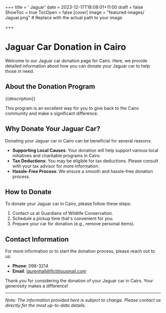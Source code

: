 +++
title = '    Jaguar'
date = 2023-12-17T18:08:01+11:00
draft = false
ShowToc = true
TocOpen = false
[cover]
image = "featured-images/    Jaguar.png"  # Replace with the actual path to your image

+++



#     Jaguar Car Donation in     Cairo

Welcome to our     Jaguar car donation page for     Cairo. Here, we provide detailed information about how you can donate your     Jaguar car to help those in need.

## About the Donation Program

{{description}}

This program is an excellent way for you to give back to the     Cairo community and make a significant difference.

## Why Donate Your     Jaguar Car?

Donating your     Jaguar car in     Cairo can be beneficial for several reasons:

- **Supporting Local Causes**: Your donation will help support various local initiatives and charitable programs in     Cairo.
- **Tax Deductions**: You may be eligible for tax deductions. Please consult with your tax advisor for more information.
- **Hassle-Free Process**: We ensure a smooth and hassle-free donation process.

## How to Donate

To donate your     Jaguar car in     Cairo, please follow these steps:

1. Contact us at     Guardians of Wildlife Conservation.
2. Schedule a pickup time that's convenient for you.
3. Prepare your car for donation (e.g., remove personal items).

## Contact Information

For more information or to start the donation process, please reach out to us:

- **Phone**: 098-3214
- **Email**:     laurenhall@fictitiousmail.com

Thank you for considering the donation of your     Jaguar car in     Cairo. Your generosity makes a difference!

---

*Note: The information provided here is subject to change. Please contact us directly for the most up-to-date details.*
